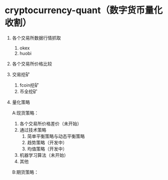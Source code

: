 # cryptocurrency-quant（数字货币量化收割）

1. 各个交易所数据行情抓取
    1. okex
    2. huobi
2. 各个交易所价格比较
3. 交易挖矿
   1. fcoin挖矿
   2. 币全挖矿
4. 量化策略

   A:现货策略：
      1. 各个交易所价格差价（未开始）
      2. 通过技术策略
         1. 简单平衡策略与动态平衡策略
         2. 趋势策略（开发中）
         3. 均值策略（开发中）
      3. 机器学习算法（未开始）
      4. 其他
      
   B:期货策略：
   
